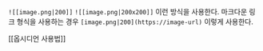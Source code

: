 `![[image.png|200]]` 
`![[image.png|200x200]]`
이런 방식을 사용한다.
마크다운 링크 형식을 사용하는 경우
`[image.png|200](https://image-url)` 이렇게 사용한다.

[[옵시디언 사용법]]